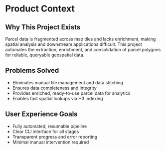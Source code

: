 # Product Context

## Why This Project Exists
Parcel data is fragmented across map tiles and lacks enrichment, making spatial analysis and downstream applications difficult. This project automates the extraction, enrichment, and consolidation of parcel polygons for reliable, queryable geospatial data.

## Problems Solved
- Eliminates manual tile management and data stitching
- Ensures data completeness and integrity
- Provides enriched, ready-to-use parcel data for analytics
- Enables fast spatial lookups via H3 indexing

## User Experience Goals
- Fully automated, resumable pipeline
- Clear CLI interface for all stages
- Transparent progress and error reporting
- Minimal manual intervention required 